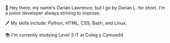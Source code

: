  👋 Hey there, my name's Darian Lawrence, but I go by Darian L. for short. I'm a junior developer always striving to improve. 
 
 🖊️ My skills include: Python, HTML, CSS, Bash, and Linux.
 
 📚 I'm currently studying Level 3 IT at Coleg y Cymoedd 
 
